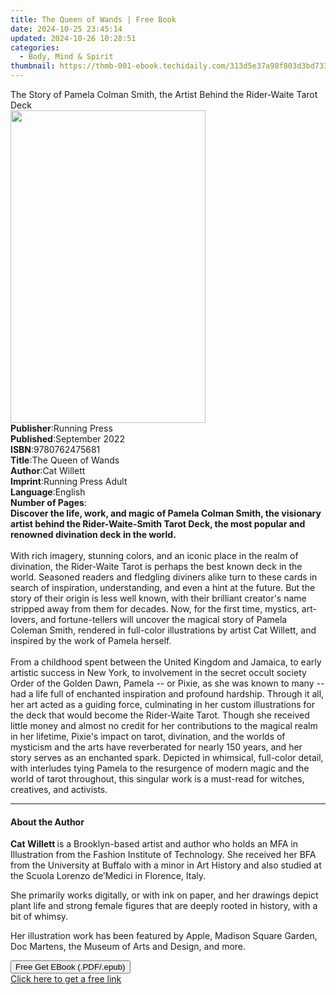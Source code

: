 ```yaml
---
title: The Queen of Wands | Free Book
date: 2024-10-25 23:45:14
updated: 2024-10-26 10:28:51
categories:
  - Body, Mind & Spirit
thumbnail: https://thmb-001-ebook.techidaily.com/313d5e37a98f803d3bd733baf7ca570a9186c832f238a9be5cb30e9bfb41a083.jpg
---
```

<main id="book-container">
  <div class="flex flex-col">
    <div class="book-brief flex-1 py-6 px-4 sm:p-6 md:py-10 md:px-8">
      <!-- brief-->
      <div class="book-brief-main">
        The Story of Pamela Colman Smith, the Artist Behind the Rider-Waite
        Tarot Deck
      </div>
    </div>
    <div
      class="book-meta-info flex-1 grid gap-4 col-start-1 col-end-3 row-start-1 sm:mb-6 sm:grid-cols-4 lg:gap-6 lg:col-start-2 lg:row-end-6 lg:row-span-6 lg:mb-0"
    >
      <div
        class="book-meta-info-left place-content-center mt-4 p-4 text-sm leading-6 col-start-2 col-span-2 dark:text-slate-400"
      >
        <img
          class="w-full h-500 object-cover rounded-lg sm:h-255 sm:col-span-2 lg:col-span-full"
          src="https://img-001-ebook.techidaily.com/c3b6d27501ea665658edef0e55bf1f7576e64f721bd27bd3593a8770a6402eba.jpg"
          alt=""
          width="312"
          height="500"
        />
      </div>
      <div
        class="book-meta-info-right mt-2 col-start-1 row-start-2 col-span-3 self-center"
      >
        <!-- meta data  -->
        <div class="flex flex-col px-4 md:px-8">
          <div class="flex-1">
            <strong>Publisher</strong>:<span class="px-2">Running Press</span>
          </div>
          <div class="flex-1">
            <strong>Published</strong>:<span class="px-2">September 2022</span>
          </div>
          <div class="flex-1">
            <strong>ISBN</strong>:<span class="px-2">9780762475681</span>
          </div>
          <div class="flex-1">
            <strong>Title</strong>:<span class="px-2">The Queen of Wands</span>
          </div>
          <div class="flex-1">
            <strong>Author</strong>:<span class="px-2">Cat Willett</span>
          </div>
          <div class="flex-1">
            <strong>Imprint</strong>:<span class="px-2"
              >Running Press Adult</span
            >
          </div>
          <div class="flex-1">
            <strong>Language</strong>:<span class="px-2">English</span>
          </div>
          <div class="flex-1">
            <strong>Number of Pages</strong>:<span class="px-2"></span>
          </div>
        </div>
      </div>
    </div>
    <div class="book-description flex-1 py-6 px-4 sm:p-6 md:py-10 md:px-8">
      <div class="book-description-main">
        <div accordion-content="" id="description">
          <b
            >Discover the life, work, and magic of Pamela Colman Smith, the
            visionary artist behind the Rider-Waite-Smith Tarot Deck, the most
            popular and renowned divination deck in the world.&nbsp;</b
          ><br /><br />With rich imagery, stunning colors, and an iconic place
          in the realm of divination, the Rider-Waite Tarot is perhaps the best
          known deck in the world. Seasoned readers and fledgling diviners alike
          turn to these cards in search of inspiration, understanding, and even
          a hint at the future. But the story of their origin is less well
          known, with their brilliant creator's name stripped away from them for
          decades. Now, for the first time, mystics, art-lovers, and
          fortune-tellers will uncover the magical story of Pamela Coleman
          Smith, rendered in full-color illustrations by artist Cat Willett, and
          inspired by the work of Pamela herself.&nbsp;<br /><br />From a
          childhood spent between the United Kingdom and Jamaica, to early
          artistic success in New York, to involvement in the secret occult
          society Order of the Golden Dawn, Pamela -- or Pixie, as she was known
          to many -- had a life full of enchanted inspiration and profound
          hardship. Through it all, her art acted as a guiding force,
          culminating in her custom illustrations for the deck that would become
          the Rider-Waite Tarot. Though she received little money and almost no
          credit for her contributions to the magical realm in her lifetime,
          Pixie's impact on tarot, divination, and the worlds of mysticism and
          the arts have reverberated for nearly 150 years, and her story serves
          as an enchanted spark. Depicted in whimsical, full-color detail, with
          interludes tying Pamela to the resurgence of modern magic and the
          world of tarot throughout, this singular work is a must-read
          for&nbsp;witches, creatives, and activists.
        </div>
        <div class="accordion-fader"></div>
      </div>
    </div>
    <div class="book-excerpts flex-1 py-6 px-4 sm:p-6 md:py-10 md:px-8">
      <!-- excerpts-->
      <div class="book-excerpts-main">
        <hr />
        <h4 class="placeholder placeholder-heading">
          <span>About the Author</span>
        </h4>
        <p></p>
        <p>
          <b>Cat Willett </b>is a Brooklyn-based artist and author who holds an
          MFA in Illustration from the Fashion Institute of Technology. She
          received her BFA from the University at Buffalo with a minor in Art
          History and also studied at the Scuola Lorenzo de’Medici in Florence,
          Italy.
        </p>
        <p>
          She primarily works digitally, or with ink on paper, and her drawings
          depict plant life and strong female figures that are deeply rooted in
          history, with a bit of whimsy.
        </p>
        <p>
          Her illustration work has been featured by Apple, Madison Square
          Garden, Doc Martens, the Museum of Arts and Design, and more.
        </p>
        <p></p>
      </div>
    </div>
    <div
      class="book-about-author flex-1 py-6 px-4 sm:p-6 md:py-10 md:px-8"
    ></div>
    <div class="book-free-get flex-1 py-6 px-4 sm:p-6 md:py-10 md:px-8">
      <button
        id="btn-free-get"
        class="bg-blue-500 hover:bg-blue-700 text-white font-bold py-2 px-4 rounded"
      >
        Free Get EBook (.PDF/.epub)
      </button>
      <div id="countdown-display" class="px-2 text-lg mt-2"></div>
      <a
        id="free-link"
        class="hidden bg-blue-500 hover:bg-blue-700 text-white font-bold py-2 px-4 rounded"
        href="https://www.ebooks.com/en-us/book/210451087/the-queen-of-wands/cat-willett/"
        target="_blank"
        >Click here to get a free link</a
      >
    </div>
    <script>
      let countdownTime = 0;
      let countdownInterval = null;
      document
        .getElementById('btn-free-get')
        .addEventListener('click', startCountdown);
      function startCountdown() {
        countdownTime = new Date().getTime() + 60000 * 3;
        countdownInterval = setInterval(updateCountdown, 1000);
        document.getElementById('btn-free-get').disabled = true;
        document
          .getElementById('btn-free-get')
          .classList.add('bg-gray-500', 'cursor-not-allowed');
      }
      function updateCountdown() {
        let currentTime = new Date().getTime();
        let timeLeft = countdownTime - currentTime;
        let secondsLeft = Math.floor(timeLeft / 1000);
        document.getElementById('countdown-display').innerHTML =
          `Remaining time: ${secondsLeft} seconds.`;
        if (secondsLeft <= 0) {
          clearInterval(countdownInterval);
          document.getElementById('btn-free-get').classList.add('hidden');
          document.getElementById('free-link').classList.remove('hidden');
          document.getElementById('countdown-display').innerHTML = '';
        }
      }
    </script>
  </div>
</main>
